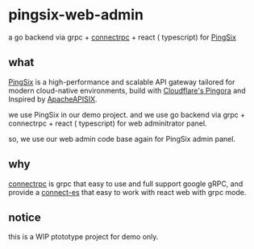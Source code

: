 # pingsix-web-admin

a go backend via grpc + [connectrpc](https://github.com/connectrpc) + react ( typescript) for [PingSix](https://github.com/zhu327/pingsix) 


## what

[PingSix](https://github.com/zhu327/pingsix) is a high-performance and scalable API gateway tailored for modern cloud-native environments, 
build with  [Cloudflare's Pingora](https://github.com/cloudflare/pingora) and Inspired by [ApacheAPISIX](https://apisix.apache.org/).

we use PingSix in our demo project.  and we use go backend via grpc + connectrpc + react ( typescript) for web adminitrator panel.

so, we use our web admin code base again for PingSix admin panel.

## why

[connectrpc](https://github.com/connectrpc) is grpc that easy to use and full support google gRPC, and provide a [connect-es](https://github.com/connectrpc/connect-es) that easy to work with react web with grpc mode.


## notice

this is a WIP ptototype project for demo only.


